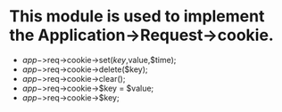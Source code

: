 # This module is used to implement the Application->Request->cookie.
* $app->$req->cookie->set($key,$value,$time);
* $app->$req->cookie->delete($key);
* $app->$req->cookie->clear();
* $app->$req->cookie->$key = $value;
* $app->$req->cookie->$key;